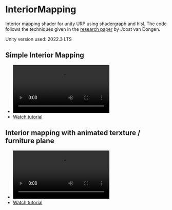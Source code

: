 # InteriorMapping
Interior mapping shader for unity URP using shadergraph and hlsl. The code follows the techniques given in the [research paper](https://www.proun-game.com/Oogst3D/CODING/InteriorMapping/InteriorMapping.pdf) by Joost van Dongen.

Unity version used: 2022.3 LTS

## Simple Interior Mapping
- ![Simple Interior mapping](https://github.com/knowercoder/InteriorMapping/blob/main/Media/Interormap.mp4)
- [Watch tutorial](https://youtu.be/BHYqg7Le0nY?si=fbQ7-e0iL0gx0kVB)

## Interior mapping with animated terxture / furniture plane
- ![with animated texture](https://github.com/knowercoder/InteriorMapping/blob/main/Media/Interiormapanimatedtex.mp4)
- [Watch tutorial](https://www.youtube.com/watch?v=4oJ5gbeqHBQ)
